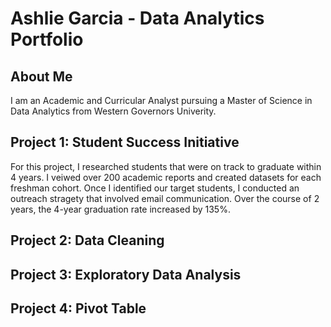 # Ashlie Garcia - Data Analytics Portfolio
## About Me 
I am an Academic and Curricular Analyst pursuing a Master of Science in Data Analytics from Western Governors Univerity. 
## Project 1: Student Success Initiative
For this project, I researched students that were on track to graduate within 4 years. I veiwed over 200 academic reports and created datasets for each freshman cohort. Once I identified our target students, I conducted an outreach stragety that involved email communication. Over the course of 2 years, the 4-year graduation rate increased by 135%. 
## Project 2: Data Cleaning
## Project 3: Exploratory Data Analysis
## Project 4: Pivot Table

